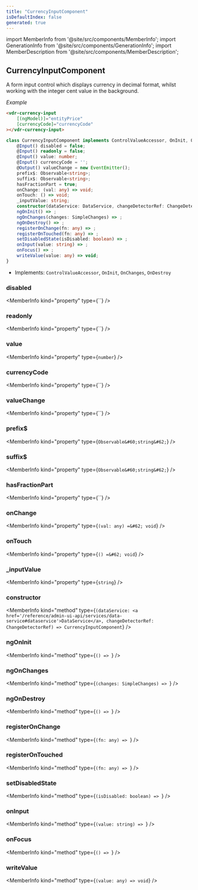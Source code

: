 ```yaml
---
title: "CurrencyInputComponent"
isDefaultIndex: false
generated: true
---
```

<!-- This file was generated from the Vendure source. Do not modify. Instead, re-run the "docs:build" script -->
import MemberInfo from '@site/src/components/MemberInfo';
import GenerationInfo from '@site/src/components/GenerationInfo';
import MemberDescription from '@site/src/components/MemberDescription';


## CurrencyInputComponent

<GenerationInfo sourceFile="packages/admin-ui/src/lib/core/src/shared/components/currency-input/currency-input.component.ts" sourceLine="33" packageName="@vendure/admin-ui" />

A form input control which displays currency in decimal format, whilst working
with the integer cent value in the background.

*Example*

```HTML
<vdr-currency-input
    [(ngModel)]="entityPrice"
    [currencyCode]="currencyCode"
></vdr-currency-input>
```

```ts title="Signature"
class CurrencyInputComponent implements ControlValueAccessor, OnInit, OnChanges, OnDestroy {
    @Input() disabled = false;
    @Input() readonly = false;
    @Input() value: number;
    @Input() currencyCode = '';
    @Output() valueChange = new EventEmitter();
    prefix$: Observable<string>;
    suffix$: Observable<string>;
    hasFractionPart = true;
    onChange: (val: any) => void;
    onTouch: () => void;
    _inputValue: string;
    constructor(dataService: DataService, changeDetectorRef: ChangeDetectorRef)
    ngOnInit() => ;
    ngOnChanges(changes: SimpleChanges) => ;
    ngOnDestroy() => ;
    registerOnChange(fn: any) => ;
    registerOnTouched(fn: any) => ;
    setDisabledState(isDisabled: boolean) => ;
    onInput(value: string) => ;
    onFocus() => ;
    writeValue(value: any) => void;
}
```
* Implements: <code>ControlValueAccessor</code>, <code>OnInit</code>, <code>OnChanges</code>, <code>OnDestroy</code>



<div className="members-wrapper">

### disabled

<MemberInfo kind="property" type={``}   />


### readonly

<MemberInfo kind="property" type={``}   />


### value

<MemberInfo kind="property" type={`number`}   />


### currencyCode

<MemberInfo kind="property" type={``}   />


### valueChange

<MemberInfo kind="property" type={``}   />


### prefix$

<MemberInfo kind="property" type={`Observable&#60;string&#62;`}   />


### suffix$

<MemberInfo kind="property" type={`Observable&#60;string&#62;`}   />


### hasFractionPart

<MemberInfo kind="property" type={``}   />


### onChange

<MemberInfo kind="property" type={`(val: any) =&#62; void`}   />


### onTouch

<MemberInfo kind="property" type={`() =&#62; void`}   />


### _inputValue

<MemberInfo kind="property" type={`string`}   />


### constructor

<MemberInfo kind="method" type={`(dataService: <a href='/reference/admin-ui-api/services/data-service#dataservice'>DataService</a>, changeDetectorRef: ChangeDetectorRef) => CurrencyInputComponent`}   />


### ngOnInit

<MemberInfo kind="method" type={`() => `}   />


### ngOnChanges

<MemberInfo kind="method" type={`(changes: SimpleChanges) => `}   />


### ngOnDestroy

<MemberInfo kind="method" type={`() => `}   />


### registerOnChange

<MemberInfo kind="method" type={`(fn: any) => `}   />


### registerOnTouched

<MemberInfo kind="method" type={`(fn: any) => `}   />


### setDisabledState

<MemberInfo kind="method" type={`(isDisabled: boolean) => `}   />


### onInput

<MemberInfo kind="method" type={`(value: string) => `}   />


### onFocus

<MemberInfo kind="method" type={`() => `}   />


### writeValue

<MemberInfo kind="method" type={`(value: any) => void`}   />




</div>
